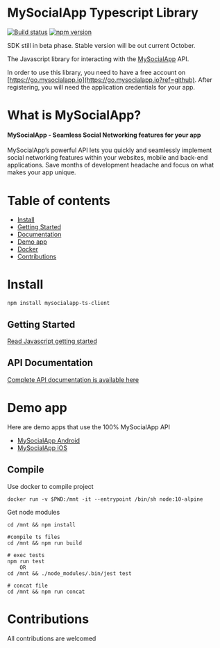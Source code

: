 # MySocialApp Typescript Library
[![Build status](https://img.shields.io/travis/MySocialApp/mysocialapp-ts-client/master.svg?style=flat-square)](https://travis-ci.org/MySocialApp/mysocialapp-ts-client)
[![npm version](https://img.shields.io/npm/v/mysocialapp-ts-client.svg?style=flat-square)](https://www.npmjs.com/package/mysocialapp-ts-client)

SDK still in beta phase. Stable version will be out current October.

The Javascript library for interacting with the [MySocialApp](https://mysocialapp.io?ref=github) API.

In order to use this library, you need to have a free account on [https://go.mysocialapp.io](https://go.mysocialapp.io?ref=github). After registering, you will need the application credentials for your app.


# What is MySocialApp?
#### MySocialApp - Seamless Social Networking features for your app

MySocialApp’s powerful API lets you quickly and seamlessly implement social networking features within your websites, mobile and back-end applications. Save months of development headache and focus on what makes your app unique.


# Table of contents

- [Install](#install)
- [Getting Started](#getting-started)
- [Documentation](https://docs.mysocialapp.io/reference?ref=github)
- [Demo app](#demo-app) 
- [Docker](#compile)
- [Contributions](#contributions)

# Install

```
npm install mysocialapp-ts-client
```


## Getting Started

[Read Javascript getting started](https://docs.mysocialapp.io/v1.0/docs/quick-start-javascript?ref=github)

## API Documentation

[Complete API documentation is available here](https://docs.mysocialapp.io/reference?ref=github)

# Demo app

Here are demo apps that use the 100% MySocialApp API

* [MySocialApp Android](https://play.google.com/store/apps/details?id=io.mysocialapp.android)
* [MySocialApp iOS](https://itunes.apple.com/fr/app/mysocialapp-your-social-app/id1351250650)


## Compile

Use docker to compile project

````
docker run -v $PWD:/mnt -it --entrypoint /bin/sh node:10-alpine
````

Get node modules

```
cd /mnt && npm install
```


```
#compile ts files
cd /mnt && npm run build

# exec tests
npm run test 
    OR
cd /mnt && ./node_modules/.bin/jest test

# concat file
cd /mnt && npm run concat
```

# Contributions

All contributions are welcomed